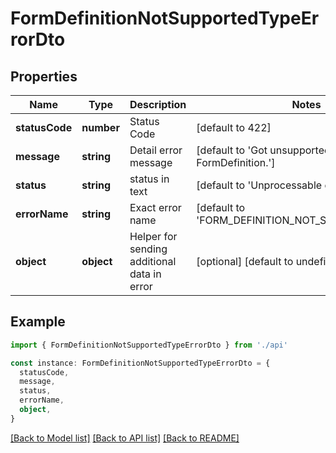 # FormDefinitionNotSupportedTypeErrorDto

## Properties

| Name           | Type       | Description                                 | Notes                                                  |
| -------------- | ---------- | ------------------------------------------- | ------------------------------------------------------ |
| **statusCode** | **number** | Status Code                                 | [default to 422]                                       |
| **message**    | **string** | Detail error message                        | [default to 'Got unsupported type of FormDefinition.'] |
| **status**     | **string** | status in text                              | [default to 'Unprocessable entity error']              |
| **errorName**  | **string** | Exact error name                            | [default to 'FORM_DEFINITION_NOT_SUPPORTED_TYPE']      |
| **object**     | **object** | Helper for sending additional data in error | [optional] [default to undefined]                      |

## Example

```typescript
import { FormDefinitionNotSupportedTypeErrorDto } from './api'

const instance: FormDefinitionNotSupportedTypeErrorDto = {
  statusCode,
  message,
  status,
  errorName,
  object,
}
```

[[Back to Model list]](../README.md#documentation-for-models) [[Back to API list]](../README.md#documentation-for-api-endpoints) [[Back to README]](../README.md)
